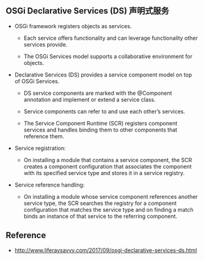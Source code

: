 ## OSGi Declarative Services (DS) 声明式服务

- OSGi framework registers objects as services. 

  - Each service offers functionality and can leverage functionality other services provide. 

  - The OSGi Services model supports a collaborative environment for objects.

- Declarative Services (DS) provides a service component model on top of OSGi Services. 

  - DS service components are marked with the @Component annotation and implement or extend a service class.
  
  - Service components can refer to and use each other’s services.
  
  - The Service Component Runtime (SCR) registers component services and handles binding them to other components that reference them.

- Service registration: 

  - On installing a module that contains a service component, the SCR creates a component configuration that associates the component with its specified service type and stores it in a service registry.

- Service reference handling:

  - On installing a module whose service component references another service type, the SCR searches the registry for a component configuration that matches the service type and on finding a match binds an instance of that service to the referring component.


## Reference 

- http://www.liferaysavvy.com/2017/09/osgi-declarative-services-ds.html
